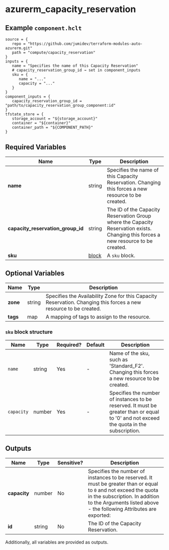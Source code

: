 # azurerm_capacity_reservation



## Example `component.hclt`

```hcl
source = {
   repo = "https://github.com/jumidev/terraform-modules-auto-azurerm.git"   
   path = "compute/capacity_reservation"   
}
inputs = {
   name = "Specifies the name of this Capacity Reservation"   
   # capacity_reservation_group_id → set in component_inputs
   sku = {
      name = "..."      
      capacity = "..."      
   }   
}
component_inputs = {
   capacity_reservation_group_id = "path/to/capacity_reservation_group_component:id"   
}
tfstate_store = {
   storage_account = "${storage_account}"   
   container = "${container}"   
   container_path = "${COMPONENT_PATH}"   
}
```

## Required Variables

| Name | Type |  Description |
| ---- | --------- |  ----------- |
| **name** | string |  Specifies the name of this Capacity Reservation. Changing this forces a new resource to be created. | 
| **capacity_reservation_group_id** | string |  The ID of the Capacity Reservation Group where the Capacity Reservation exists. Changing this forces a new resource to be created. | 
| **sku** | [block](#sku-block-structure) |  A `sku` block. | 

## Optional Variables

| Name | Type |  Description |
| ---- | --------- |  ----------- |
| **zone** | string |  Specifies the Availability Zone for this Capacity Reservation. Changing this forces a new resource to be created. | 
| **tags** | map |  A mapping of tags to assign to the resource. | 

### `sku` block structure

| Name | Type | Required? | Default | Description |
| ---- | ---- | --------- | ------- | ----------- |
| `name` | string | Yes | - | Name of the sku, such as 'Standard_F2'. Changing this forces a new resource to be created. |
| `capacity` | number | Yes | - | Specifies the number of instances to be reserved. It must be greater than or equal to '0' and not exceed the quota in the subscription. |



## Outputs

| Name | Type | Sensitive? | Description |
| ---- | ---- | --------- | --------- |
| **capacity** | number | No  | Specifies the number of instances to be reserved. It must be greater than or equal to `0` and not exceed the quota in the subscription. In addition to the Arguments listed above - the following Attributes are exported: | 
| **id** | string | No  | The ID of the Capacity Reservation. | 

Additionally, all variables are provided as outputs.
